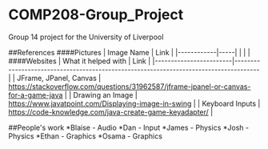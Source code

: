 # COMP208-Group_Project
Group 14 project for the University of Liverpool

##References
####Pictures
| Image Name | Link |
|------------|-----|
|            |     |
####Websites
| What it helped with    | Link                                                                                 |
|------------------------|--------------------------------------------------------------------------------------|
| JFrame, JPanel, Canvas | https://stackoverflow.com/questions/31962587/jframe-jpanel-or-canvas-for-a-game-java |
| Drawing an Image       | https://www.javatpoint.com/Displaying-image-in-swing                                 |
| Keyboard Inputs        | https://code-knowledge.com/java-create-game-keyadapter/                              |

##People's work
*Blaise - Audio
*Dan - Input
*James - Physics
*Josh - Physics
*Ethan - Graphics
*Osama - Graphics